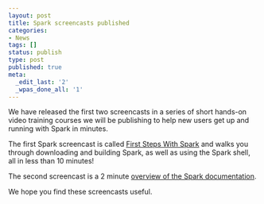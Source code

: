 ```yaml
---
layout: post
title: Spark screencasts published
categories:
- News
tags: []
status: publish
type: post
published: true
meta:
  _edit_last: '2'
  _wpas_done_all: '1'
---
```

We have released the first two screencasts in a series of short hands-on video training courses we will be publishing to help new users get up and running with Spark in minutes.

The first Spark screencast is called <a href="{{site.baseurl}}/screencasts/1-first-steps-with-spark.html">First Steps With Spark</a> and walks you through downloading and building Spark, as well as using the Spark shell, all in less than 10 minutes!

The second screencast is a 2 minute <a href="{{site.baseurl}}/screencasts/2-spark-documentation-overview.html">overview of the Spark documentation</a>.

We hope you find these screencasts useful.
